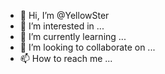- 👋 Hi, I’m @YellowSter
- 👀 I’m interested in ...
- 🌱 I’m currently learning ...
- 💞️ I’m looking to collaborate on ...
- 📫 How to reach me ...

<!---
YellowSter/YellowSter is a ✨ special ✨ repository because its `README.md` (this file) appears on your GitHub profile.
You can click the Preview link to take a look at your changes.
--->
